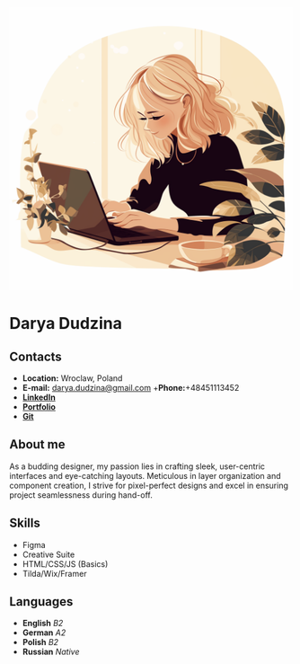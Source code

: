 ![avatar Darya](./assets/DudzinaCV.png)

# **Darya Dudzina**

## **Contacts**

   + **Location:** Wroclaw, Poland
   + **E-mail:** darya.dudzina@gmail.com
   +**Phone:**+48451113452
   + [**LinkedIn**](https://www.linkedin.com/in/darya-dudzina/)
   + [**Portfolio**](https://www.behance.net/darya_dudzina)
   + [**Git**](https://github.com/DaryaUX)

## **About me**

As a budding designer, my passion lies in crafting sleek, user-centric interfaces and eye-catching layouts.  Meticulous in layer organization and component creation, I strive for pixel-perfect designs and excel in ensuring project seamlessness during hand-off.

## **Skills**

   + Figma
   + Creative Suite
   + HTML/CSS/JS (Basics)
   + Tilda/Wix/Framer

## **Languages**

   + **English** _B2_
   + **German** _A2_
   + **Polish** _B2_
   + **Russian** _Native_
